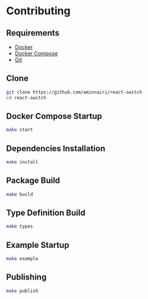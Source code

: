 # Contributing

## Requirements

- [Docker](https://www.docker.com/)
- [Docker Compose](https://docs.docker.com/compose/)
- [Git](https://git-scm.com/)

## Clone

```bash
git clone https://github.com/aminnairi/react-switch
cd react-switch
```

## Docker Compose Startup

```bash
make start
```

## Dependencies Installation

```bash
make install
```

## Package Build

```bash
make build
```

## Type Definition Build

```bash
make types
```

## Example Startup

```bash
make example
```

## Publishing

```bash
make publish
```
